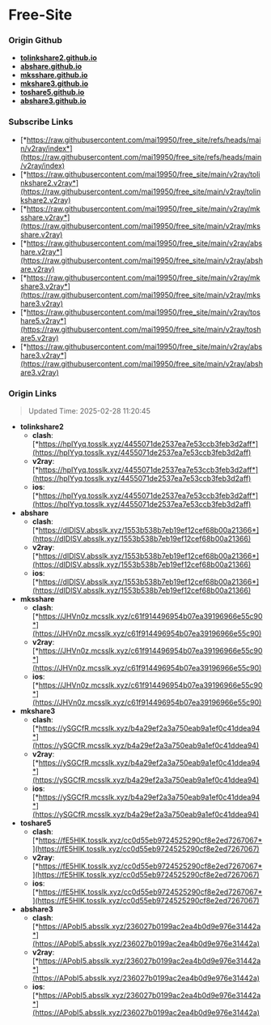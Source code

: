 # Free-Site

### Origin Github

- [**tolinkshare2.github.io**](https://github.com/tolinkshare2/tolinkshare2.github.io)
- [**abshare.github.io**](https://github.com/abshare/abshare.github.io)
- [**mksshare.github.io**](https://github.com/mksshare/mksshare.github.io)
- [**mkshare3.github.io**](https://github.com/mkshare3/mkshare3.github.io)
- [**toshare5.github.io**](https://github.com/toshare5/toshare5.github.io)
- [**abshare3.github.io**](https://github.com/abshare3/abshare3.github.io)

### Subscribe Links

- [*https://raw.githubusercontent.com/mai19950/free_site/refs/heads/main/v2ray/index*](https://raw.githubusercontent.com/mai19950/free_site/refs/heads/main/v2ray/index)
- [*https://raw.githubusercontent.com/mai19950/free_site/main/v2ray/tolinkshare2.v2ray*](https://raw.githubusercontent.com/mai19950/free_site/main/v2ray/tolinkshare2.v2ray)
- [*https://raw.githubusercontent.com/mai19950/free_site/main/v2ray/mksshare.v2ray*](https://raw.githubusercontent.com/mai19950/free_site/main/v2ray/mksshare.v2ray)
- [*https://raw.githubusercontent.com/mai19950/free_site/main/v2ray/abshare.v2ray*](https://raw.githubusercontent.com/mai19950/free_site/main/v2ray/abshare.v2ray)
- [*https://raw.githubusercontent.com/mai19950/free_site/main/v2ray/mkshare3.v2ray*](https://raw.githubusercontent.com/mai19950/free_site/main/v2ray/mkshare3.v2ray)
- [*https://raw.githubusercontent.com/mai19950/free_site/main/v2ray/toshare5.v2ray*](https://raw.githubusercontent.com/mai19950/free_site/main/v2ray/toshare5.v2ray)
- [*https://raw.githubusercontent.com/mai19950/free_site/main/v2ray/abshare3.v2ray*](https://raw.githubusercontent.com/mai19950/free_site/main/v2ray/abshare3.v2ray)

### Origin Links

> Updated Time: 2025-02-28 11:20:45

- **tolinkshare2**
  - **clash**: [*https://hpIYyq.tosslk.xyz/4455071de2537ea7e53ccb3feb3d2aff*](https://hpIYyq.tosslk.xyz/4455071de2537ea7e53ccb3feb3d2aff)
  - **v2ray**: [*https://hpIYyq.tosslk.xyz/4455071de2537ea7e53ccb3feb3d2aff*](https://hpIYyq.tosslk.xyz/4455071de2537ea7e53ccb3feb3d2aff)
  - **ios**: [*https://hpIYyq.tosslk.xyz/4455071de2537ea7e53ccb3feb3d2aff*](https://hpIYyq.tosslk.xyz/4455071de2537ea7e53ccb3feb3d2aff)
- **abshare**
  - **clash**: [*https://dIDlSV.absslk.xyz/1553b538b7eb19ef12cef68b00a21366*](https://dIDlSV.absslk.xyz/1553b538b7eb19ef12cef68b00a21366)
  - **v2ray**: [*https://dIDlSV.absslk.xyz/1553b538b7eb19ef12cef68b00a21366*](https://dIDlSV.absslk.xyz/1553b538b7eb19ef12cef68b00a21366)
  - **ios**: [*https://dIDlSV.absslk.xyz/1553b538b7eb19ef12cef68b00a21366*](https://dIDlSV.absslk.xyz/1553b538b7eb19ef12cef68b00a21366)
- **mksshare**
  - **clash**: [*https://JHVn0z.mcsslk.xyz/c61f914496954b07ea39196966e55c90*](https://JHVn0z.mcsslk.xyz/c61f914496954b07ea39196966e55c90)
  - **v2ray**: [*https://JHVn0z.mcsslk.xyz/c61f914496954b07ea39196966e55c90*](https://JHVn0z.mcsslk.xyz/c61f914496954b07ea39196966e55c90)
  - **ios**: [*https://JHVn0z.mcsslk.xyz/c61f914496954b07ea39196966e55c90*](https://JHVn0z.mcsslk.xyz/c61f914496954b07ea39196966e55c90)
- **mkshare3**
  - **clash**: [*https://ySGCfR.mcsslk.xyz/b4a29ef2a3a750eab9a1ef0c41ddea94*](https://ySGCfR.mcsslk.xyz/b4a29ef2a3a750eab9a1ef0c41ddea94)
  - **v2ray**: [*https://ySGCfR.mcsslk.xyz/b4a29ef2a3a750eab9a1ef0c41ddea94*](https://ySGCfR.mcsslk.xyz/b4a29ef2a3a750eab9a1ef0c41ddea94)
  - **ios**: [*https://ySGCfR.mcsslk.xyz/b4a29ef2a3a750eab9a1ef0c41ddea94*](https://ySGCfR.mcsslk.xyz/b4a29ef2a3a750eab9a1ef0c41ddea94)
- **toshare5**
  - **clash**: [*https://fE5HIK.tosslk.xyz/cc0d55eb9724525290cf8e2ed7267067*](https://fE5HIK.tosslk.xyz/cc0d55eb9724525290cf8e2ed7267067)
  - **v2ray**: [*https://fE5HIK.tosslk.xyz/cc0d55eb9724525290cf8e2ed7267067*](https://fE5HIK.tosslk.xyz/cc0d55eb9724525290cf8e2ed7267067)
  - **ios**: [*https://fE5HIK.tosslk.xyz/cc0d55eb9724525290cf8e2ed7267067*](https://fE5HIK.tosslk.xyz/cc0d55eb9724525290cf8e2ed7267067)
- **abshare3**
  - **clash**: [*https://APobI5.absslk.xyz/236027b0199ac2ea4b0d9e976e31442a*](https://APobI5.absslk.xyz/236027b0199ac2ea4b0d9e976e31442a)
  - **v2ray**: [*https://APobI5.absslk.xyz/236027b0199ac2ea4b0d9e976e31442a*](https://APobI5.absslk.xyz/236027b0199ac2ea4b0d9e976e31442a)
  - **ios**: [*https://APobI5.absslk.xyz/236027b0199ac2ea4b0d9e976e31442a*](https://APobI5.absslk.xyz/236027b0199ac2ea4b0d9e976e31442a)
